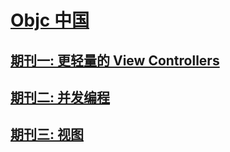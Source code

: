 # [Objc 中国](https://objccn.io)
## [期刊一: 更轻量的 View Controllers](Issue1/READMESUMMARY.md)
## [期刊二: 并发编程](issue2/README.md)
## [期刊三: 视图](issue3/README.md)